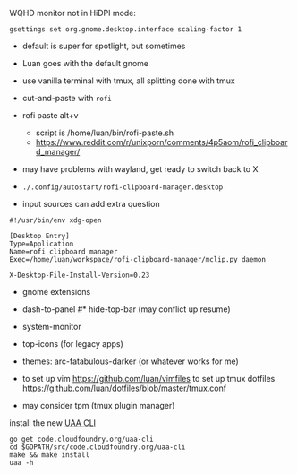 WQHD monitor not in HiDPI mode:
```
gsettings set org.gnome.desktop.interface scaling-factor 1
```

* default is super for spotlight, but sometimes
* Luan goes with the default gnome
* use vanilla terminal with tmux, all splitting done with tmux
* cut-and-paste with `rofi`
* rofi paste alt+v
  * script is /home/luan/bin/rofi-paste.sh
  * <https://www.reddit.com/r/unixporn/comments/4p5aom/rofi_clipboard_manager/>
* may have problems with wayland, get ready to switch back to X
* `./.config/autostart/rofi-clipboard-manager.desktop`

*  input sources can add extra question

```
#!/usr/bin/env xdg-open

[Desktop Entry]
Type=Application
Name=rofi clipboard manager
Exec=/home/luan/workspace/rofi-clipboard-manager/mclip.py daemon

X-Desktop-File-Install-Version=0.23
```

* gnome extensions
*   dash-to-panel
#*   hide-top-bar (may conflict up resume)
*   system-monitor
* top-icons (for legacy apps)
* themes: arc-fatabulous-darker (or whatever works for me)

* to set up vim <https://github.com/luan/vimfiles>
  to set up tmux dotfiles <https://github.com/luan/dotfiles/blob/master/tmux.conf>
* may consider tpm (tmux plugin manager)

install the new [UAA CLI](https://github.com/cloudfoundry-incubator/uaa-cli)

```
go get code.cloudfoundry.org/uaa-cli
cd $GOPATH/src/code.cloudfoundry.org/uaa-cli
make && make install
uaa -h
```
